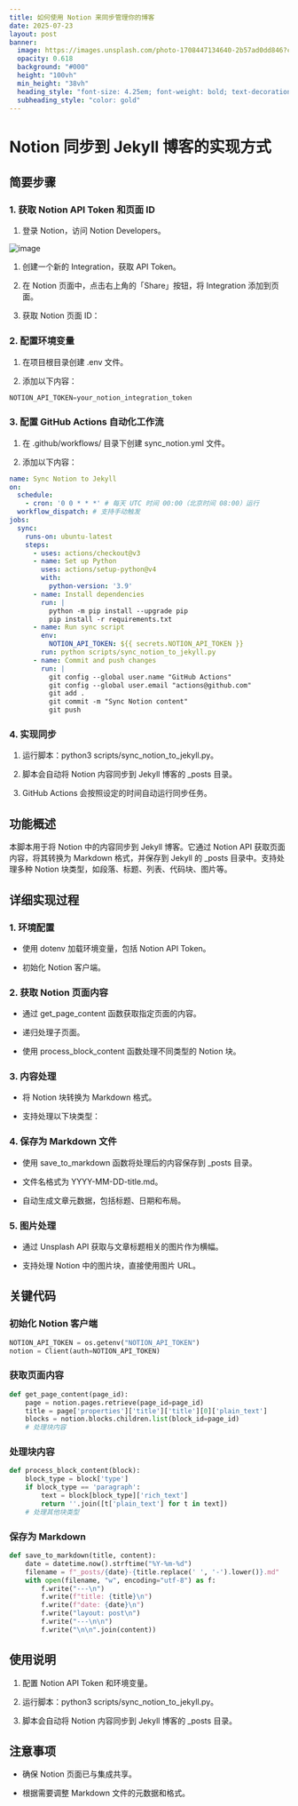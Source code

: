 ```yaml
---
title: 如何使用 Notion 来同步管理你的博客
date: 2025-07-23
layout: post
banner:
  image: https://images.unsplash.com/photo-1708447134640-2b57ad0dd846?crop=entropy&cs=tinysrgb&fit=max&fm=jpg&ixid=M3w2OTIwMzJ8MHwxfHJhbmRvbXx8fHx8fHx8fDE3NTMyNDU3NzR8&ixlib=rb-4.1.0&q=80&w=1080
  opacity: 0.618
  background: "#000"
  height: "100vh"
  min_height: "38vh"
  heading_style: "font-size: 4.25em; font-weight: bold; text-decoration: underline"
  subheading_style: "color: gold"
---
```


# Notion 同步到 Jekyll 博客的实现方式

## 简要步骤

### 1. 获取 Notion API Token 和页面 ID

1. 登录 Notion，访问 Notion Developers。

![image](https://prod-files-secure.s3.us-west-2.amazonaws.com/a7a0cc5a-89b9-4cda-8686-1fba0ca52f40/d19c1afe-dea5-4312-9333-786b0ba83054/image.png?X-Amz-Algorithm=AWS4-HMAC-SHA256&X-Amz-Content-Sha256=UNSIGNED-PAYLOAD&X-Amz-Credential=ASIAZI2LB4663VEKFUZ7%2F20250723%2Fus-west-2%2Fs3%2Faws4_request&X-Amz-Date=20250723T044254Z&X-Amz-Expires=3600&X-Amz-Security-Token=IQoJb3JpZ2luX2VjEOX%2F%2F%2F%2F%2F%2F%2F%2F%2F%2FwEaCXVzLXdlc3QtMiJIMEYCIQCo7eHoFgftfOv2Dbv48bdOMgE0Ts%2FMb3KH0yJS6bthzAIhAMw8Cz5IJ6RRvtZRAf86ZEaj1AuKXdjaD4MMQUJpkQNYKogECP7%2F%2F%2F%2F%2F%2F%2F%2F%2F%2FwEQABoMNjM3NDIzMTgzODA1Igz4BABrkJA%2Ffw2LEukq3AO0gE9v36U0gG4zdzNu1ZVvqFL1I0uS%2FwrSJMUhALa59DT9kbawQ4zEqIn0DHCWE9zeT9wwNKYWJOLybFS7l%2BZjmJZDmJyQUTafmDZecLtw%2FWVjy0u%2FUB4h5JlmCbBIZ9OIOpsgCnuLw2C7NvaV7Ra4uaM%2BhaiQnHv%2FGXwcnUvqmEK%2BXC4DKp4JNlHHw7xFqb7GYR8nM7%2FeOkVk41Yyd410BBn8KXjAG1n43KQkaPyA6gmj40na7kKOzuVaZzWlXklrNbRHJUDATr8ahDjeYmN3oyGqeZyq2ylnntlRDhprX6tiwSzmexulg45Qfqc1fRnBrRj49u%2FhXbUMB6TcIbRsnXqiPUrLsdXYxpaSPM0vkDstqv%2B20847zfmfXWCaOv64xhO5lsICeGzXzjvTDB%2BY7jEDYRS91sjYF3mwTdp2Qx7ibTaqA7u8fjqeMeKY2VmR6HCwvjAxkZpHYvIUq7yWgr0YkuFIJqFglKZzSZBrB%2FzqTBgafpUtnBr3FXov%2Fy9f22Nr8VJwfQZUOReYlsUBgVeleIGXTI74vdbHR%2FrxyNB4M0vFmAifn2jdHkmqvLy3a9DVTUD5KI9Y6Z4xYs%2FqGYYByAuuPZW2kXxE9yF95K%2BvvBz09i%2BHBS56vjDgzoHEBjqkAYLjnXjgEoQAh6QFww7DO1vlSt4OiEapxGA4XS%2BwrP1m02MEU%2BabDgTHeBBMxPskjX8%2Bi96nIhdqxN8Zry3X0hNCQiHtyqGe7mLmdKpnUxQ76KglrL2HHFSKRvarNkDHAwsDrbTaRgol%2BlNGNrXHraUITK77DXjf0uno3BvXDLappWpgQKZKjhHUL71MSZwXtTerRE2AIPgCEpk7pMCFULtX6gKn&X-Amz-Signature=d204bd5566e7d42cd56a575651f5b5c3e7f66062d256b18a3e0391ee188b304e&X-Amz-SignedHeaders=host&x-amz-checksum-mode=ENABLED&x-id=GetObject)

1. 创建一个新的 Integration，获取 API Token。

1. 在 Notion 页面中，点击右上角的「Share」按钮，将 Integration 添加到页面。

1. 获取 Notion 页面 ID：


### 2. 配置环境变量

1. 在项目根目录创建 .env 文件。

1. 添加以下内容：

```javascript
NOTION_API_TOKEN=your_notion_integration_token
```

### 3. 配置 GitHub Actions 自动化工作流

1. 在 .github/workflows/ 目录下创建 sync_notion.yml 文件。

1. 添加以下内容：

```yaml
name: Sync Notion to Jekyll
on:
  schedule:
    - cron: '0 0 * * *' # 每天 UTC 时间 00:00（北京时间 08:00）运行
  workflow_dispatch: # 支持手动触发
jobs:
  sync:
    runs-on: ubuntu-latest
    steps:
      - uses: actions/checkout@v3
      - name: Set up Python
        uses: actions/setup-python@v4
        with:
          python-version: '3.9'
      - name: Install dependencies
        run: |
          python -m pip install --upgrade pip
          pip install -r requirements.txt
      - name: Run sync script
        env:
          NOTION_API_TOKEN: ${{ secrets.NOTION_API_TOKEN }}
        run: python scripts/sync_notion_to_jekyll.py
      - name: Commit and push changes
        run: |
          git config --global user.name "GitHub Actions"
          git config --global user.email "actions@github.com"
          git add .
          git commit -m "Sync Notion content"
          git push
```

### 4. 实现同步

1. 运行脚本：python3 scripts/sync_notion_to_jekyll.py。

1. 脚本会自动将 Notion 内容同步到 Jekyll 博客的 _posts 目录。

1. GitHub Actions 会按照设定的时间自动运行同步任务。

## 功能概述

本脚本用于将 Notion 中的内容同步到 Jekyll 博客。它通过 Notion API 获取页面内容，将其转换为 Markdown 格式，并保存到 Jekyll 的 _posts 目录中。支持处理多种 Notion 块类型，如段落、标题、列表、代码块、图片等。

## 详细实现过程

### 1. 环境配置

- 使用 dotenv 加载环境变量，包括 Notion API Token。

- 初始化 Notion 客户端。

### 2. 获取 Notion 页面内容

- 通过 get_page_content 函数获取指定页面的内容。

- 递归处理子页面。

- 使用 process_block_content 函数处理不同类型的 Notion 块。

### 3. 内容处理

- 将 Notion 块转换为 Markdown 格式。

- 支持处理以下块类型：


### 4. 保存为 Markdown 文件

- 使用 save_to_markdown 函数将处理后的内容保存到 _posts 目录。

- 文件名格式为 YYYY-MM-DD-title.md。

- 自动生成文章元数据，包括标题、日期和布局。

### 5. 图片处理

- 通过 Unsplash API 获取与文章标题相关的图片作为横幅。

- 支持处理 Notion 中的图片块，直接使用图片 URL。

## 关键代码

### 初始化 Notion 客户端

```python
NOTION_API_TOKEN = os.getenv("NOTION_API_TOKEN")
notion = Client(auth=NOTION_API_TOKEN)
```

### 获取页面内容

```python
def get_page_content(page_id):
    page = notion.pages.retrieve(page_id=page_id)
    title = page['properties']['title']['title'][0]['plain_text']
    blocks = notion.blocks.children.list(block_id=page_id)
    # 处理块内容
```

### 处理块内容

```python
def process_block_content(block):
    block_type = block['type']
    if block_type == 'paragraph':
        text = block[block_type]['rich_text']
        return ''.join([t['plain_text'] for t in text])
    # 处理其他块类型
```

### 保存为 Markdown

```python
def save_to_markdown(title, content):
    date = datetime.now().strftime("%Y-%m-%d")
    filename = f"_posts/{date}-{title.replace(' ', '-').lower()}.md"
    with open(filename, "w", encoding="utf-8") as f:
        f.write("---\n")
        f.write(f"title: {title}\n")
        f.write(f"date: {date}\n")
        f.write("layout: post\n")
        f.write("---\n\n")
        f.write("\n\n".join(content))
```

## 使用说明

1. 配置 Notion API Token 和环境变量。

1. 运行脚本：python3 scripts/sync_notion_to_jekyll.py。

1. 脚本会自动将 Notion 内容同步到 Jekyll 博客的 _posts 目录。

## 注意事项

- 确保 Notion 页面已与集成共享。

- 根据需要调整 Markdown 文件的元数据和格式。